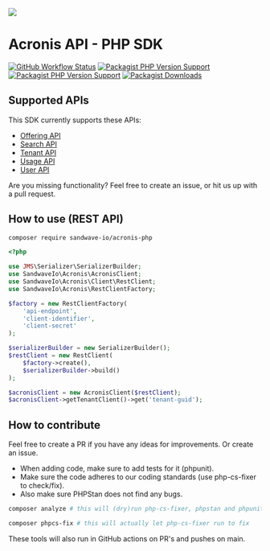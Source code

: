 [![](https://user-images.githubusercontent.com/60096509/91668964-54ecd500-eb11-11ea-9c35-e8f0b20b277a.png)](https://sandwave.io)


# Acronis API - PHP SDK

[![GitHub Workflow Status](https://img.shields.io/github/workflow/status/sandwave-io/acronis-php/CI)](https://packagist.org/packages/sandwave-io/acronis-php)
[![Packagist PHP Version Support](https://img.shields.io/packagist/php-v/sandwave-io/acronis-php)](https://packagist.org/packages/sandwave-io/acronis-php)
[![Packagist PHP Version Support](https://img.shields.io/packagist/v/sandwave-io/acronis-php)](https://packagist.org/packages/sandwave-io/acronis-php)
[![Packagist Downloads](https://img.shields.io/packagist/dt/sandwave-io/acronis-php)](https://packagist.org/packages/sandwave-io/acronis-php)

## Supported APIs

This SDK currently supports these APIs:

* [Offering API](https://eu5-cloud.acronis.com/mc/api/2/doc#offering_items)
* [Search API](https://eu5-cloud.acronis.com/mc/api/2/doc#search)
* [Tenant API](https://eu5-cloud.acronis.com/mc/api/2/doc#tenants)
* [Usage API](https://eu5-cloud.acronis.com/mc/api/2/doc#tenants)
* [User API](https://eu5-cloud.acronis.com/mc/api/2/doc#users)

Are you missing functionality? Feel free to create an issue, or hit us up with a pull request.

## How to use (REST API)

```bash
composer require sandwave-io/acronis-php
```

```php
<?php

use JMS\Serializer\SerializerBuilder;
use SandwaveIo\Acronis\AcronisClient;
use SandwaveIo\Acronis\Client\RestClient;
use SandwaveIo\Acronis\RestClientFactory;

$factory = new RestClientFactory(
    'api-endpoint',
    'client-identifier',
    'client-secret'
);

$serializerBuilder = new SerializerBuilder();
$restClient = new RestClient(
    $factory->create(),
    $serializerBuilder->build()
);

$acronisClient = new AcronisClient($restClient);
$acronisClient->getTenantClient()->get('tenant-guid');
```

## How to contribute

Feel free to create a PR if you have any ideas for improvements. Or create an issue.

* When adding code, make sure to add tests for it (phpunit).
* Make sure the code adheres to our coding standards (use php-cs-fixer to check/fix).
* Also make sure PHPStan does not find any bugs.

```bash
composer analyze # this will (dry)run php-cs-fixer, phpstan and phpunit

composer phpcs-fix # this will actually let php-cs-fixer run to fix
```

These tools will also run in GitHub actions on PR's and pushes on main.
